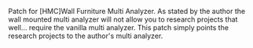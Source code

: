 Patch for [HMC]Wall Furniture Multi Analyzer.
As stated by the author the wall mounted multi analyzer will not allow you to research projects that well... require the vanilla multi analyzer.
This patch simply points the research projects to the author's multi analyzer.

